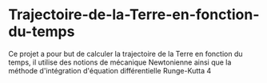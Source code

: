 # Trajectoire-de-la-Terre-en-fonction-du-temps
Ce projet a pour but de calculer la trajectoire de la Terre en fonction du temps, il utilise des notions de mécanique Newtonienne ainsi que la méthode d'intégration d'équation différentielle Runge-Kutta 4

